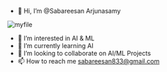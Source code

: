 - 👋 Hi, I’m @Sabareesan Arjunasamy

 ![myfile](https://www.teahub.io/photos/full/8-80194_photo-wallpaper-naruto-naruto-teacher-hatake-kakashi-susano.jpg)
- 👀 I’m interested in AI & ML
- 🌱 I’m currently learning AI
- 💞️ I’m looking to collaborate on AI/ML Projects
- 📫 How to reach me sabareesan833@gmail.com

<!---
SabareesanArjunasamy/SabareesanArjunasamy is a ✨ special ✨ repository because its `README.md` (this file) appears on your GitHub profile.
You can click the Preview link to take a look at your changes.
--->
